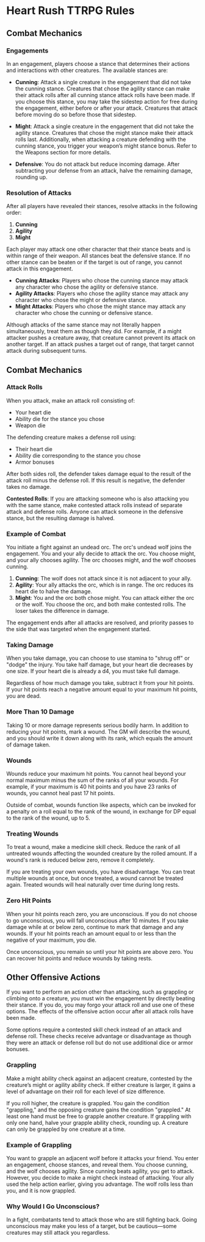 # Heart Rush TTRPG Rules

## Combat Mechanics

### Engagements

In an engagement, players choose a stance that determines their actions and interactions with other creatures. The available stances are:

- **Cunning**: Attack a single creature in the engagement that did not take the cunning stance. Creatures that chose the agility stance can make their attack rolls after all cunning stance attack rolls have been made. If you choose this stance, you may take the sidestep action for free during the engagement, either before or after your attack. Creatures that attack before moving do so before those that sidestep.

- **Might**: Attack a single creature in the engagement that did not take the agility stance. Creatures that chose the might stance make their attack rolls last. Additionally, when attacking a creature defending with the cunning stance, you trigger your weapon’s might stance bonus. Refer to the Weapons section for more details.

- **Defensive**: You do not attack but reduce incoming damage. After subtracting your defense from an attack, halve the remaining damage, rounding up.

### Resolution of Attacks

After all players have revealed their stances, resolve attacks in the following order:

1. **Cunning**
2. **Agility**
3. **Might**

Each player may attack one other character that their stance beats and is within range of their weapon. All stances beat the defensive stance. If no other stance can be beaten or if the target is out of range, you cannot attack in this engagement.

- **Cunning Attacks**: Players who chose the cunning stance may attack any character who chose the agility or defensive stance.
- **Agility Attacks**: Players who chose the agility stance may attack any character who chose the might or defensive stance.
- **Might Attacks**: Players who chose the might stance may attack any character who chose the cunning or defensive stance.

Although attacks of the same stance may not literally happen simultaneously, treat them as though they did. For example, if a might attacker pushes a creature away, that creature cannot prevent its attack on another target. If an attack pushes a target out of range, that target cannot attack during subsequent turns.

## Combat Mechanics

### Attack Rolls

When you attack, make an attack roll consisting of:

- Your heart die
- Ability die for the stance you chose
- Weapon die

The defending creature makes a defense roll using:

- Their heart die
- Ability die corresponding to the stance you chose
- Armor bonuses

After both sides roll, the defender takes damage equal to the result of the attack roll minus the defense roll. If this result is negative, the defender takes no damage. 

**Contested Rolls**: If you are attacking someone who is also attacking you with the same stance, make contested attack rolls instead of separate attack and defense rolls. Anyone can attack someone in the defensive stance, but the resulting damage is halved.

### Example of Combat

You initiate a fight against an undead orc. The orc's undead wolf joins the engagement. You and your ally decide to attack the orc. You choose might, and your ally chooses agility. The orc chooses might, and the wolf chooses cunning.

1. **Cunning**: The wolf does not attack since it is not adjacent to your ally.
2. **Agility**: Your ally attacks the orc, which is in range. The orc reduces its heart die to halve the damage.
3. **Might**: You and the orc both chose might. You can attack either the orc or the wolf. You choose the orc, and both make contested rolls. The loser takes the difference in damage.

The engagement ends after all attacks are resolved, and priority passes to the side that was targeted when the engagement started.

### Taking Damage

When you take damage, you can choose to use stamina to "shrug off" or "dodge" the injury. You take half damage, but your heart die decreases by one size. If your heart die is already a d4, you must take full damage. 

Regardless of how much damage you take, subtract it from your hit points. If your hit points reach a negative amount equal to your maximum hit points, you are dead.

### More Than 10 Damage

Taking 10 or more damage represents serious bodily harm. In addition to reducing your hit points, mark a wound. The GM will describe the wound, and you should write it down along with its rank, which equals the amount of damage taken.

### Wounds

Wounds reduce your maximum hit points. You cannot heal beyond your normal maximum minus the sum of the ranks of all your wounds. For example, if your maximum is 40 hit points and you have 23 ranks of wounds, you cannot heal past 17 hit points.

Outside of combat, wounds function like aspects, which can be invoked for a penalty on a roll equal to the rank of the wound, in exchange for DP equal to the rank of the wound, up to 5.

### Treating Wounds

To treat a wound, make a medicine skill check. Reduce the rank of all untreated wounds affecting the wounded creature by the rolled amount. If a wound's rank is reduced below zero, remove it completely. 

If you are treating your own wounds, you have disadvantage. You can treat multiple wounds at once, but once treated, a wound cannot be treated again. Treated wounds will heal naturally over time during long rests.

### Zero Hit Points

When your hit points reach zero, you are unconscious. If you do not choose to go unconscious, you will fall unconscious after 10 minutes. If you take damage while at or below zero, continue to mark that damage and any wounds. If your hit points reach an amount equal to or less than the negative of your maximum, you die.

Once unconscious, you remain so until your hit points are above zero. You can recover hit points and reduce wounds by taking rests.

## Other Offensive Actions

If you want to perform an action other than attacking, such as grappling or climbing onto a creature, you must win the engagement by directly beating their stance. If you do, you may forgo your attack roll and use one of these options. The effects of the offensive action occur after all attack rolls have been made.

Some options require a contested skill check instead of an attack and defense roll. These checks receive advantage or disadvantage as though they were an attack or defense roll but do not use additional dice or armor bonuses.

### Grappling

Make a might ability check against an adjacent creature, contested by the creature’s might or agility ability check. If either creature is larger, it gains a level of advantage on their roll for each level of size difference. 

If you roll higher, the creature is grappled. You gain the condition "grappling," and the opposing creature gains the condition "grappled." At least one hand must be free to grapple another creature. If grappling with only one hand, halve your grapple ability check, rounding up. A creature can only be grappled by one creature at a time.

### Example of Grappling

You want to grapple an adjacent wolf before it attacks your friend. You enter an engagement, choose stances, and reveal them. You choose cunning, and the wolf chooses agility. Since cunning beats agility, you get to attack. However, you decide to make a might check instead of attacking. Your ally used the help action earlier, giving you advantage. The wolf rolls less than you, and it is now grappled.

### Why Would I Go Unconscious?

In a fight, combatants tend to attack those who are still fighting back. Going unconscious may make you less of a target, but be cautious—some creatures may still attack you regardless.